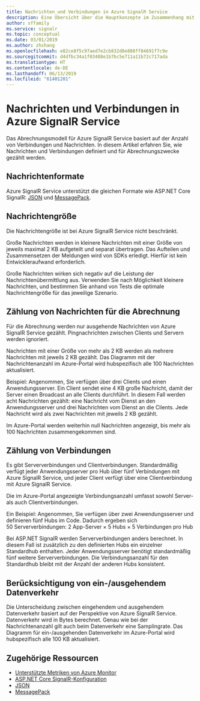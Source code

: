 ```yaml
---
title: Nachrichten und Verbindungen in Azure SignalR Service
description: Eine Übersicht über die Hauptkonzepte im Zusammenhang mit Nachrichten und Verbindungen in Azure SignalR Service.
author: sffamily
ms.service: signalr
ms.topic: conceptual
ms.date: 03/01/2019
ms.author: zhshang
ms.openlocfilehash: e82ce8f5c97aed7e2cb832d8e808ff84691f7c9e
ms.sourcegitcommit: d4dfbc34a1f03488e1b7bc5e711a11b72c717ada
ms.translationtype: HT
ms.contentlocale: de-DE
ms.lasthandoff: 06/13/2019
ms.locfileid: "61401201"
---
```

# <a name="messages-and-connections-in-azure-signalr-service"></a>Nachrichten und Verbindungen in Azure SignalR Service

Das Abrechnungsmodell für Azure SignalR Service basiert auf der Anzahl von Verbindungen und Nachrichten. In diesem Artikel erfahren Sie, wie Nachrichten und Verbindungen definiert und für Abrechnungszwecke gezählt werden.


## <a name="message-formats"></a>Nachrichtenformate 

Azure SignalR Service unterstützt die gleichen Formate wie ASP.NET Core SignalR: [JSON](https://www.json.org/) und [MessagePack](/aspnet/core/signalr/messagepackhubprotocol).

## <a name="message-size"></a>Nachrichtengröße

Die Nachrichtengröße ist bei Azure SignalR Service nicht beschränkt.

Große Nachrichten werden in kleinere Nachrichten mit einer Größe von jeweils maximal 2 KB aufgeteilt und separat übertragen. Das Aufteilen und Zusammensetzen der Meldungen wird von SDKs erledigt. Hierfür ist kein Entwickleraufwand erforderlich.

Große Nachrichten wirken sich negativ auf die Leistung der Nachrichtenübermittlung aus. Verwenden Sie nach Möglichkeit kleinere Nachrichten, und bestimmen Sie anhand von Tests die optimale Nachrichtengröße für das jeweilige Szenario.

## <a name="how-messages-are-counted-for-billing"></a>Zählung von Nachrichten für die Abrechnung

Für die Abrechnung werden nur ausgehende Nachrichten von Azure SignalR Service gezählt. Pingnachrichten zwischen Clients und Servern werden ignoriert.

Nachrichten mit einer Größe von mehr als 2 KB werden als mehrere Nachrichten mit jeweils 2 KB gezählt. Das Diagramm mit der Nachrichtenanzahl im Azure-Portal wird hubspezifisch alle 100 Nachrichten aktualisiert.

Beispiel: Angenommen, Sie verfügen über drei Clients und einen Anwendungsserver. Ein Client sendet eine 4 KB große Nachricht, damit der Server einen Broadcast an alle Clients durchführt. In diesem Fall werden acht Nachrichten gezählt: eine Nachricht vom Dienst an den Anwendungsserver und drei Nachrichten vom Dienst an die Clients. Jede Nachricht wird als zwei Nachrichten mit jeweils 2 KB gezählt.

Im Azure-Portal werden weiterhin null Nachrichten angezeigt, bis mehr als 100 Nachrichten zusammengekommen sind.

## <a name="how-connections-are-counted"></a>Zählung von Verbindungen

Es gibt Serververbindungen und Clientverbindungen. Standardmäßig verfügt jeder Anwendungsserver pro Hub über fünf Verbindungen mit Azure SignalR Service, und jeder Client verfügt über eine Clientverbindung mit Azure SignalR Service.

Die im Azure-Portal angezeigte Verbindungsanzahl umfasst sowohl Server- als auch Clientverbindungen.

Ein Beispiel: Angenommen, Sie verfügen über zwei Anwendungsserver und definieren fünf Hubs im Code. Dadurch ergeben sich 50 Serververbindungen: 2 App-Server × 5 Hubs × 5 Verbindungen pro Hub

Bei ASP.NET SignalR werden Serververbindungen anders berechnet. In diesem Fall ist zusätzlich zu den definierten Hubs ein einzelner Standardhub enthalten. Jeder Anwendungsserver benötigt standardmäßig fünf weitere Serververbindungen. Die Verbindungsanzahl für den Standardhub bleibt mit der Anzahl der anderen Hubs konsistent.

## <a name="how-inboundoutbound-traffic-is-counted"></a>Berücksichtigung von ein-/ausgehendem Datenverkehr

Die Unterscheidung zwischen eingehendem und ausgehendem Datenverkehr basiert auf der Perspektive von Azure SignalR Service. Datenverkehr wird in Bytes berechnet. Genau wie bei der Nachrichtenanzahl gilt auch beim Datenverkehr eine Samplingrate. Das Diagramm für ein-/ausgehenden Datenverkehr im Azure-Portal wird hubspezifisch alle 100 KB aktualisiert.

## <a name="related-resources"></a>Zugehörige Ressourcen

- [Unterstützte Metriken von Azure Monitor](/azure/azure-monitor/platform/metrics-supported#microsoftsignalrservicesignalr )
- [ASP.NET Core SignalR-Konfiguration](/aspnet/core/signalr/configuration)
- [JSON](https://www.json.org/)
- [MessagePack](/aspnet/core/signalr/messagepackhubprotocol)
